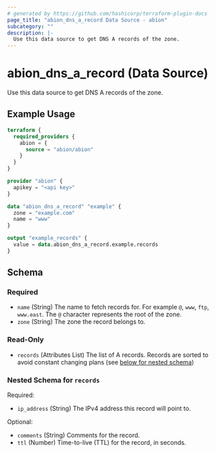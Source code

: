 ```yaml
---
# generated by https://github.com/hashicorp/terraform-plugin-docs
page_title: "abion_dns_a_record Data Source - abion"
subcategory: ""
description: |-
  Use this data source to get DNS A records of the zone.
---
```


# abion_dns_a_record (Data Source)

Use this data source to get DNS A records of the zone.

## Example Usage

```terraform
terraform {
  required_providers {
    abion = {
      source = "abion/abion"
    }
  }
}

provider "abion" {
  apikey = "<api key>"
}

data "abion_dns_a_record" "example" {
  zone = "example.com"
  name = "www"
}

output "example_records" {
  value = data.abion_dns_a_record.example.records
}
```

<!-- schema generated by tfplugindocs -->
## Schema

### Required

- `name` (String) The name to fetch records for. For example `@`, `www`, `ftp`, `www.east`. The `@` character represents the root of the zone.
- `zone` (String) The zone the record belongs to.

### Read-Only

- `records` (Attributes List) The list of A records. Records are sorted to avoid constant changing plans (see [below for nested schema](#nestedatt--records))

<a id="nestedatt--records"></a>
### Nested Schema for `records`

Required:

- `ip_address` (String) The IPv4 address this record will point to.

Optional:

- `comments` (String) Comments for the record.
- `ttl` (Number) Time-to-live (TTL) for the record, in seconds.
